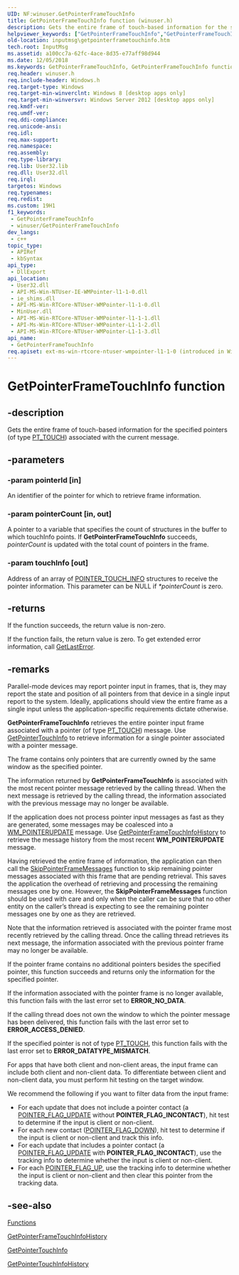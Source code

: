 ```yaml
---
UID: NF:winuser.GetPointerFrameTouchInfo
title: GetPointerFrameTouchInfo function (winuser.h)
description: Gets the entire frame of touch-based information for the specified pointers (of type PT_TOUCH) associated with the current message.
helpviewer_keywords: ["GetPointerFrameTouchInfo","GetPointerFrameTouchInfo function [Input Messages and Notifications]","inputmsg.getpointerframetouchinfo","winuser/GetPointerFrameTouchInfo"]
old-location: inputmsg\getpointerframetouchinfo.htm
tech.root: InputMsg
ms.assetid: a100cc7a-62fc-4ace-8d35-e77aff98d944
ms.date: 12/05/2018
ms.keywords: GetPointerFrameTouchInfo, GetPointerFrameTouchInfo function [Input Messages and Notifications], inputmsg.getpointerframetouchinfo, winuser/GetPointerFrameTouchInfo
req.header: winuser.h
req.include-header: Windows.h
req.target-type: Windows
req.target-min-winverclnt: Windows 8 [desktop apps only]
req.target-min-winversvr: Windows Server 2012 [desktop apps only]
req.kmdf-ver: 
req.umdf-ver: 
req.ddi-compliance: 
req.unicode-ansi: 
req.idl: 
req.max-support: 
req.namespace: 
req.assembly: 
req.type-library: 
req.lib: User32.lib
req.dll: User32.dll
req.irql: 
targetos: Windows
req.typenames: 
req.redist: 
ms.custom: 19H1
f1_keywords:
 - GetPointerFrameTouchInfo
 - winuser/GetPointerFrameTouchInfo
dev_langs:
 - c++
topic_type:
 - APIRef
 - kbSyntax
api_type:
 - DllExport
api_location:
 - User32.dll
 - API-MS-Win-NTUser-IE-WMPointer-l1-1-0.dll
 - ie_shims.dll
 - API-MS-Win-RTCore-NTUser-WMPointer-l1-1-0.dll
 - MinUser.dll
 - API-MS-Win-RTCore-NTUser-WMPointer-l1-1-1.dll
 - API-Ms-Win-RTCore-NTUser-WMPointer-L1-1-2.dll
 - API-MS-Win-RTCore-NTUser-WMPointer-L1-1-3.dll
api_name:
 - GetPointerFrameTouchInfo
req.apiset: ext-ms-win-rtcore-ntuser-wmpointer-l1-1-0 (introduced in Windows 10, version 10.0.14393)
---
```


# GetPointerFrameTouchInfo function


## -description

Gets the entire frame of touch-based information for the specified pointers (of type <a href="/windows/win32/api/winuser/ne-winuser-tagpointer_input_type">PT_TOUCH</a>) associated with the current message.

## -parameters

### -param pointerId [in]

An identifier of the pointer for which to retrieve frame information.

### -param pointerCount [in, out]

A pointer to a variable that specifies the count of structures in the buffer to which touchInfo points. If <b>GetPointerFrameTouchInfo</b> succeeds, <i>pointerCount</i> is updated with the total count of pointers in the frame.

### -param touchInfo [out]

Address of an array of <a href="/windows/desktop/api/winuser/ns-winuser-pointer_touch_info">POINTER_TOUCH_INFO</a> structures to receive the pointer information. This parameter can be NULL if <i>*pointerCount</i> is zero.

## -returns

If the function succeeds, the return value is non-zero.

If the function fails, the return value is zero. To get extended error information, call <a href="/windows/desktop/api/errhandlingapi/nf-errhandlingapi-getlasterror">GetLastError</a>.

## -remarks

Parallel-mode devices may report pointer input in frames, that is, they may report the state and position of all pointers from that device in a single input report to the system. Ideally, applications should view the entire frame as a single input unless the application-specific requirements dictate otherwise.

<b>GetPointerFrameTouchInfo</b> retrieves the entire pointer input frame associated with a pointer (of type <a href="/windows/win32/api/winuser/ne-winuser-tagpointer_input_type">PT_TOUCH</a>) message. Use <a href="/windows/desktop/api/winuser/nf-winuser-getpointertouchinfo">GetPointerTouchInfo</a> to retrieve information for a single pointer associated with a pointer message.

The  frame contains only pointers that are currently owned by the same window as the specified pointer.

The information returned by <b>GetPointerFrameTouchInfo</b> is associated with the most recent pointer message retrieved by the calling thread. When the next message is retrieved by the calling thread, the information associated with the previous message may no longer be available.



If the application does not process pointer input messages as fast as they are generated, some messages may be coalesced into a <a href="/windows/win32/inputmsg/wm-pointerupdate">WM_POINTERUPDATE</a> message. Use <a href="/windows/desktop/api/winuser/nf-winuser-getpointerframetouchinfohistory">GetPointerFrameTouchInfoHistory</a> to retrieve the message history from the most recent <b>WM_POINTERUPDATE</b> message. 

Having retrieved the entire frame of information, the application can then call the <a href="/windows/desktop/api/winuser/nf-winuser-skippointerframemessages">SkipPointerFrameMessages</a> function to skip remaining pointer messages associated with this frame that are pending retrieval. This saves the application the overhead of retrieving and processing the remaining messages one by one. However, the <b>SkipPointerFrameMessages</b> function should be used with care and only when the caller can be sure that no other entity on the caller’s thread is expecting to see the remaining pointer messages one by one as they are retrieved.

Note that the information retrieved is associated with the pointer frame most recently retrieved by the calling thread. Once the calling thread retrieves its next message, the information associated with the previous pointer frame may no longer be available.

If the pointer frame contains no additional pointers besides the specified pointer, this function succeeds and returns only the information for the specified pointer.

If the information associated with the pointer frame is no longer available, this function fails with the last error set to <b>ERROR_NO_DATA</b>.

If the calling thread does not own the window to which the pointer message has been delivered, this function fails with the last error set to <b>ERROR_ACCESS_DENIED</b>.

If the specified pointer is not of type <a href="/windows/win32/api/winuser/ne-winuser-tagpointer_input_type">PT_TOUCH</a>, this function fails with the last error set to <b>ERROR_DATATYPE_MISMATCH</b>.



For apps that have  both client and non-client areas, the input frame can include both client and non-client data. To differentiate between client and non-client data, you must perform hit testing on the target window.

We recommend the following if you want to filter data from the input frame:

<ul>
<li>For each update that does not include a pointer contact (a <a href="/windows/win32/inputmsg/pointer-flags-contants">POINTER_FLAG_UPDATE</a> without <b>POINTER_FLAG_INCONTACT</b>), hit test to determine if the input is client or non-client.</li>
<li>For each new contact (<a href="/windows/win32/inputmsg/pointer-flags-contants">POINTER_FLAG_DOWN</a>), hit test to determine if the input is client or non-client and track this info.</li>
<li>For each update that includes a pointer contact (a <a href="/windows/win32/inputmsg/pointer-flags-contants">POINTER_FLAG_UPDATE</a> with <b>POINTER_FLAG_INCONTACT</b>), use the tracking info to determine whether the input is client or non-client.</li>
<li>For each <a href="/windows/win32/inputmsg/pointer-flags-contants">POINTER_FLAG_UP</a>, use the tracking info to determine whether the input is client or non-client and then clear this pointer from the tracking data.</li>
</ul>

## -see-also

<a href="/windows/win32/inputmsg/functions">Functions</a>



<a href="/windows/desktop/api/winuser/nf-winuser-getpointerframetouchinfohistory">GetPointerFrameTouchInfoHistory</a>



<a href="/windows/desktop/api/winuser/nf-winuser-getpointertouchinfo">GetPointerTouchInfo</a>



<a href="/windows/desktop/api/winuser/nf-winuser-getpointertouchinfohistory">GetPointerTouchInfoHistory</a>

